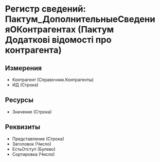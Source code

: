 ﻿# Регистр сведений: Пактум_ДополнительныеСведенияОКонтрагентах (Пактум Додаткові відомості про контрагента)

## Измерения

- Контрагент (Справочник.Контрагенты)
- ИД (Строка)

## Ресурсы

- Значение (Строка)

## Реквизиты

- Представление (Строка)
- Заголовок (Число)
- ЕстьОтступ (Булево)
- Сортировка (Число)

